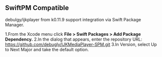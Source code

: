 ## SwiftPM Compatible

debulgy/ijkplayer from k0.11.9 support integration via Swift Package Manager.

1.From the Xcode menu click **File > Swift Packages > Add Package Dependency.**
2.In the dialog that appears, enter the repository URL: https://github.com/debugly/IJKMediaPlayer-SPM.git
3.In Version, select Up to Next Major and take the default option.
